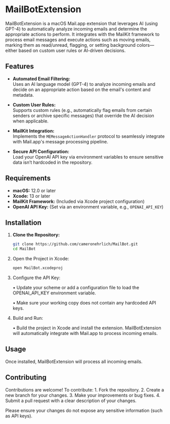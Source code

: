 # MailBotExtension

MailBotExtension is a macOS Mail.app extension that leverages AI (using GPT-4) to automatically analyze incoming emails and determine the appropriate actions to perform. It integrates with the MailKit framework to process email messages and execute actions such as moving emails, marking them as read/unread, flagging, or setting background colors—either based on custom user rules or AI-driven decisions.

## Features

- **Automated Email Filtering:**  
  Uses an AI language model (GPT-4) to analyze incoming emails and decide on an appropriate action based on the email's content and metadata.

- **Custom User Rules:**  
  Supports custom rules (e.g., automatically flag emails from certain senders or archive specific messages) that override the AI decision when applicable.

- **MailKit Integration:**  
  Implements the `MEMessageActionHandler` protocol to seamlessly integrate with Mail.app's message processing pipeline.

- **Secure API Configuration:**  
  Load your OpenAI API key via environment variables to ensure sensitive data isn’t hardcoded in the repository.

## Requirements

- **macOS:** 12.0 or later  
- **Xcode:** 13 or later  
- **MailKit Framework:** (Included via Xcode project configuration)  
- **OpenAI API Key:** (Set via an environment variable, e.g., `OPENAI_API_KEY`)

## Installation

1. **Clone the Repository:**

   ```bash
   git clone https://github.com/cameronehrlich/MailBot.git
   cd MailBot
   ```

2. Open the Project in Xcode:

    ```bash
    open MailBot.xcodeproj
    ```

3.	Configure the API Key:

	•	Update your scheme or add a configuration file to load the OPENAI_API_KEY environment variable.

	•	Make sure your working copy does not contain any hardcoded API keys.

4.	Build and Run:

    • Build the project in Xcode and install the extension. MailBotExtension will automatically integrate with Mail.app to process incoming emails.

## Usage

Once installed, MailBotExtension will process all incoming emails.


## Contributing

Contributions are welcome! To contribute:
	1.	Fork the repository.
	2.	Create a new branch for your changes.
	3.	Make your improvements or bug fixes.
	4.	Submit a pull request with a clear description of your changes.

Please ensure your changes do not expose any sensitive information (such as API keys).